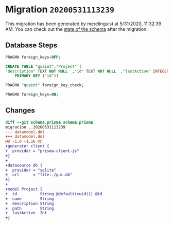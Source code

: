 # Migration `20200531113239`

This migration has been generated by merelinguist at 5/31/2020, 11:32:39 AM.
You can check out the [state of the schema](./schema.prisma) after the migration.

## Database Steps

```sql
PRAGMA foreign_keys=OFF;

CREATE TABLE "quaint"."Project" (
"description" TEXT NOT NULL  ,"id" TEXT NOT NULL  ,"lastActive" INTEGER NOT NULL  ,"name" TEXT NOT NULL  ,"path" TEXT NOT NULL  ,
    PRIMARY KEY ("id"))

PRAGMA "quaint".foreign_key_check;

PRAGMA foreign_keys=ON;
```

## Changes

```diff
diff --git schema.prisma schema.prisma
migration ..20200531113239
--- datamodel.dml
+++ datamodel.dml
@@ -1,0 +1,16 @@
+generator client {
+  provider = "prisma-client-js"
+}
+
+datasource db {
+  provider = "sqlite"
+  url      = "file:./gui.db"
+}
+
+model Project {
+  id          String @default(cuid()) @id
+  name        String
+  description String
+  path        String
+  lastActive  Int
+}
```



